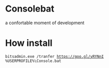 # Consolebat

a confortable moment of development

# How install

<code>bitsadmin.exe /tranfer https://goo.gl/yRYNnI %USERPROFILE%\Console.bat</code>
